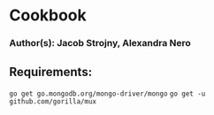 # Cookbook

### Author(s): Jacob Strojny, Alexandra Nero

## Requirements:

`go get go.mongodb.org/mongo-driver/mongo`
`go get -u github.com/gorilla/mux`